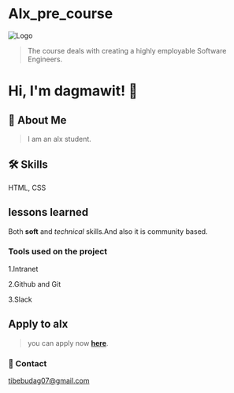 # Alx_pre_course

![Logo](https://images.squarespace-cdn.com/content/v1/5f064fad5065bf4b98603cbe/1594253031601-5AY5GUOI4P1MKYBJDCB3/ALX+Logo+%5BGradient%5D+-01.png)

>The course deals with  creating a highly employable Software Engineers.

# Hi, I'm dagmawit! 👋

## 🚀 About Me

 >I am an alx student. 
  
  ## 🛠 Skills
   HTML, CSS

 ## lessons learned
 
 Both  **soft** and *technical* skills.And also it is community based.

 

### Tools used on the project


 1.Intranet

 2.Github and Git

 3.Slack
 
## Apply to alx

>you can apply now **[here](https://www.alxethiopia.com/software/ "ALX")**.

### 🔗 Contact
<tibebudag07@gmail.com>
